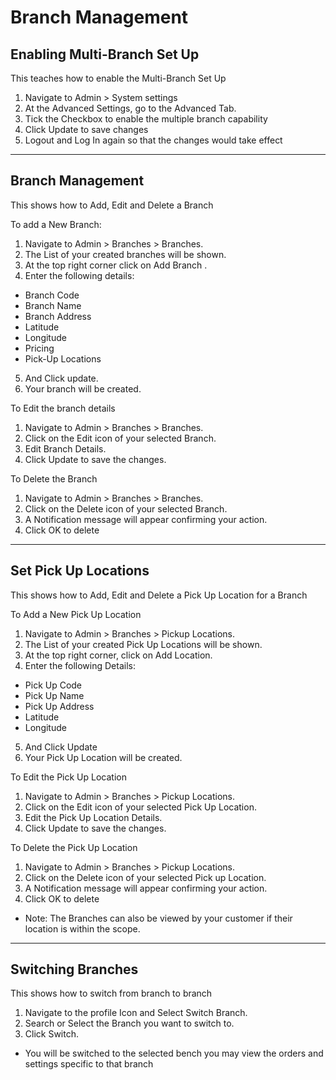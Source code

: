 
Branch Management
=======

Enabling Multi-Branch Set Up
----------
This teaches how to enable the Multi-Branch Set Up

1. Navigate to Admin > System settings
2. At the Advanced Settings, go to the Advanced Tab.
3. Tick the Checkbox to enable the multiple branch capability
4. Click Update to save changes
5. Logout and Log In again so that the changes would take effect

---
Branch Management 
----------
This shows how to Add, Edit and Delete a Branch

To add a New Branch:

1. Navigate to Admin > Branches > Branches.
2. The List of your created branches will be shown.
3. At the top right corner click on Add Branch .
4. Enter the following details:
 * Branch Code
 * Branch Name
 * Branch Address
 * Latitude
 * Longitude
 * Pricing
 * Pick-Up Locations
5. And Click update.
6. Your branch will be created. 
	
To Edit the branch details

1. Navigate to Admin > Branches > Branches.
2. Click on the Edit icon of your selected Branch. 
3. Edit Branch Details.
4. Click Update to save the changes.

To Delete the Branch

1. Navigate to Admin > Branches > Branches.
2. Click on the Delete icon of your selected Branch. 
3. A Notification message will appear confirming your action. 
4. Click OK to delete

---
Set Pick Up Locations
----------
This shows how to Add, Edit and Delete a Pick Up Location for a Branch 

To Add a New Pick Up Location

1. Navigate to Admin > Branches > Pickup Locations.
2. The List of your created Pick Up Locations will be shown. 
3. At the top right corner, click on Add Location.
4. Enter the following Details:
 * Pick Up Code
 * Pick Up Name
 * Pick Up Address
 * Latitude
 * Longitude
5. And Click Update
6. Your Pick Up Location will be created.

To Edit the Pick Up Location

1. Navigate to Admin > Branches > Pickup Locations.
2. Click on the Edit icon of your selected Pick Up Location.
3. Edit the Pick Up Location Details.
4. Click Update to save the changes.

To Delete the Pick Up Location

1. Navigate to Admin > Branches > Pickup Locations.
2. Click on the Delete icon of your selected Pick up Location.
3. A Notification message will appear confirming your action. 
4. Click OK to delete
 * Note: The Branches can also be viewed by your customer if their location is within the scope.

---
Switching Branches
----------
This shows how to switch from branch to branch

1. Navigate to the profile Icon and Select Switch Branch.
2. Search or Select the Branch you want to switch to.
3. Click Switch.
 * You will be switched to the selected bench you may view the orders and settings specific to that branch
	




